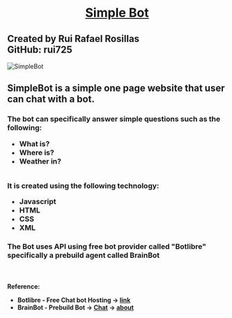 <center><b> <h1><a href="simbot.byethost9.com">Simple Bot</a></h1> </b></center>


<h2> Created by Rui Rafael Rosillas <br>
     GitHub: rui725</h2>

![SimpleBot](https://github.com/rui725/rui-portf/edit/Project_SimpleBot_20170730/projects/SimpleBot/aibot.png)

<h2> SimpleBot is a simple one page website that user can chat with a bot. <br> </h2>
<h3>The bot can specifically answer simple questions such as the following:
<ul>
   <li>What is?</li>
   <li>Where is?</li>
   <li>Weather in?</li>
</ul><br>
It is created using the following technology:
        <ul>
        <li> Javascript</li>
        <li> HTML </li>
        <li> CSS </li>
        <li> XML </li>
        </ul>
     </h3>

<h3> The Bot uses API using free bot provider called "Botlibre" specifically a prebuild agent called BrainBot</h3>
<br>
<h4>
Reference:<br>
<ul>
<li>Botlibre - Free Chat bot Hosting -> <a href="https://www.botlibre.com/">link</a></li>
<li>BrainBot - Prebuild Bot -> <a href="http://brainbot.botlibre.com/">Chat</a> -> <a href="https://www.botlibre.com/browse?id=165">about</a></li>
</ul>
</h4>
